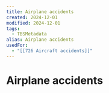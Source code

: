 ```yaml
---
title: Airplane accidents
created: 2024-12-01
modified: 2024-12-01
tags:
  - TBSMetadata
alias: Airplane accidents
usedFor:
  - "[[726 Aircraft accidents]]"
---
```

# Airplane accidents
